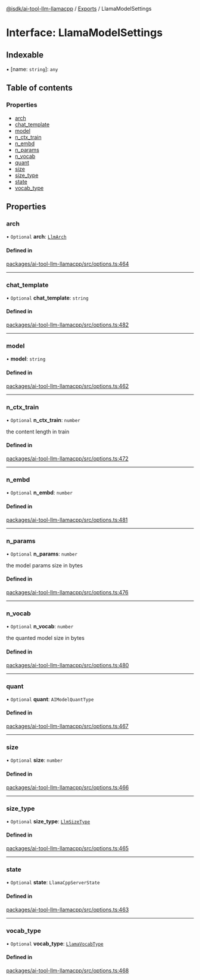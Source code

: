 [@isdk/ai-tool-llm-llamacpp](../README.md) / [Exports](../modules.md) / LlamaModelSettings

# Interface: LlamaModelSettings

## Indexable

▪ [name: `string`]: `any`

## Table of contents

### Properties

- [arch](LlamaModelSettings.md#arch)
- [chat\_template](LlamaModelSettings.md#chat_template)
- [model](LlamaModelSettings.md#model)
- [n\_ctx\_train](LlamaModelSettings.md#n_ctx_train)
- [n\_embd](LlamaModelSettings.md#n_embd)
- [n\_params](LlamaModelSettings.md#n_params)
- [n\_vocab](LlamaModelSettings.md#n_vocab)
- [quant](LlamaModelSettings.md#quant)
- [size](LlamaModelSettings.md#size)
- [size\_type](LlamaModelSettings.md#size_type)
- [state](LlamaModelSettings.md#state)
- [vocab\_type](LlamaModelSettings.md#vocab_type)

## Properties

### arch

• `Optional` **arch**: [`LlmArch`](../enums/LlmArch.md)

#### Defined in

[packages/ai-tool-llm-llamacpp/src/options.ts:464](https://github.com/isdk/ai-tool-llm-llamacpp.js/blob/8334e5418adebce9b01b6a275ad6a4031f068ee2/src/options.ts#L464)

___

### chat\_template

• `Optional` **chat\_template**: `string`

#### Defined in

[packages/ai-tool-llm-llamacpp/src/options.ts:482](https://github.com/isdk/ai-tool-llm-llamacpp.js/blob/8334e5418adebce9b01b6a275ad6a4031f068ee2/src/options.ts#L482)

___

### model

• **model**: `string`

#### Defined in

[packages/ai-tool-llm-llamacpp/src/options.ts:462](https://github.com/isdk/ai-tool-llm-llamacpp.js/blob/8334e5418adebce9b01b6a275ad6a4031f068ee2/src/options.ts#L462)

___

### n\_ctx\_train

• `Optional` **n\_ctx\_train**: `number`

the content length in train

#### Defined in

[packages/ai-tool-llm-llamacpp/src/options.ts:472](https://github.com/isdk/ai-tool-llm-llamacpp.js/blob/8334e5418adebce9b01b6a275ad6a4031f068ee2/src/options.ts#L472)

___

### n\_embd

• `Optional` **n\_embd**: `number`

#### Defined in

[packages/ai-tool-llm-llamacpp/src/options.ts:481](https://github.com/isdk/ai-tool-llm-llamacpp.js/blob/8334e5418adebce9b01b6a275ad6a4031f068ee2/src/options.ts#L481)

___

### n\_params

• `Optional` **n\_params**: `number`

the model params size in bytes

#### Defined in

[packages/ai-tool-llm-llamacpp/src/options.ts:476](https://github.com/isdk/ai-tool-llm-llamacpp.js/blob/8334e5418adebce9b01b6a275ad6a4031f068ee2/src/options.ts#L476)

___

### n\_vocab

• `Optional` **n\_vocab**: `number`

the quanted model size in bytes

#### Defined in

[packages/ai-tool-llm-llamacpp/src/options.ts:480](https://github.com/isdk/ai-tool-llm-llamacpp.js/blob/8334e5418adebce9b01b6a275ad6a4031f068ee2/src/options.ts#L480)

___

### quant

• `Optional` **quant**: `AIModelQuantType`

#### Defined in

[packages/ai-tool-llm-llamacpp/src/options.ts:467](https://github.com/isdk/ai-tool-llm-llamacpp.js/blob/8334e5418adebce9b01b6a275ad6a4031f068ee2/src/options.ts#L467)

___

### size

• `Optional` **size**: `number`

#### Defined in

[packages/ai-tool-llm-llamacpp/src/options.ts:466](https://github.com/isdk/ai-tool-llm-llamacpp.js/blob/8334e5418adebce9b01b6a275ad6a4031f068ee2/src/options.ts#L466)

___

### size\_type

• `Optional` **size\_type**: [`LlmSizeType`](../enums/LlmSizeType.md)

#### Defined in

[packages/ai-tool-llm-llamacpp/src/options.ts:465](https://github.com/isdk/ai-tool-llm-llamacpp.js/blob/8334e5418adebce9b01b6a275ad6a4031f068ee2/src/options.ts#L465)

___

### state

• `Optional` **state**: `LlamaCppServerState`

#### Defined in

[packages/ai-tool-llm-llamacpp/src/options.ts:463](https://github.com/isdk/ai-tool-llm-llamacpp.js/blob/8334e5418adebce9b01b6a275ad6a4031f068ee2/src/options.ts#L463)

___

### vocab\_type

• `Optional` **vocab\_type**: [`LlamaVocabType`](../enums/LlamaVocabType.md)

#### Defined in

[packages/ai-tool-llm-llamacpp/src/options.ts:468](https://github.com/isdk/ai-tool-llm-llamacpp.js/blob/8334e5418adebce9b01b6a275ad6a4031f068ee2/src/options.ts#L468)
